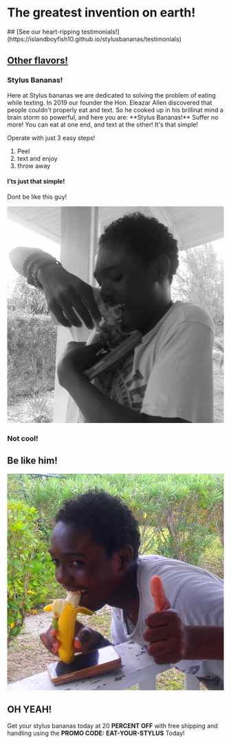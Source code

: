 <h1>The greatest invention on earth!</h1>
## [See our heart-ripping testimonials!](https://islandboyfish10.github.io/stylusbananas/testimonials)

## [Other flavors!](https://islandboyfish10.github.io/stylusbananas/products)

<h3>Stylus Bananas!</h3>

<p>Here at Stylus bananas we are dedicated to solving the problem of eating while texting. In 2019 our founder the Hon. Eleazar Allen discovered that people couldn't properly eat and text. So he cooked up in his brillinat mind a brain storm so powerful, and here you are: **Stylus Bananas!** Suffer no more! You can eat at one end, and text at the other! It's that simple!</p>

<p>Operate with just 3 easy steps!</p>
<ol>
<li>Peel</li>
<li>text and enjoy</li>
<li>throw away</li>
</ol>
<h4><a id="Its_just_that_simple_8"></a>I’ts just that simple!</h4>
<p>Dont be like this guy!</p>
<p><img src="bad.jpg" alt=""></p>
<h3><a id="Not_cool!_14"></a>Not cool!</h3>
<h2>Be like him!</h2>
<p><img src="good.jpg" alt=""></p>
<h2><a id="OH_YEAH_20"></a>OH YEAH!</h2>

<p>Get your stylus bananas today at 20 <strong>PERCENT OFF</strong> with free shipping and handling using the  <strong>PROMO CODE:</strong> <strong>EAT-YOUR-STYLUS</strong> Today!</p>
